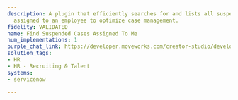 ```yaml
---
description: A plugin that efficiently searches for and lists all suspended cases
  assigned to an employee to optimize case management.
fidelity: VALIDATED
name: Find Suspended Cases Assigned To Me
num_implementations: 1
purple_chat_link: https://developer.moveworks.com/creator-studio/developer-tools/purple-chat-builder/?workspace=%7B%22title%22%3A%22My+Workspace%22%2C%22botSettings%22%3A%7B%22name%22%3A%22%22%2C%22imageUrl%22%3A%22%22%7D%2C%22mocks%22%3A%5B%7B%22id%22%3A9467%2C%22title%22%3A%22New+Mock%22%2C%22transcript%22%3A%7B%22settings%22%3A%7B%22colorStyle%22%3A%22LIGHT%22%2C%22startTime%22%3A%2211%3A43+AM%22%2C%22defaultPerson%22%3A%22GWEN%22%2C%22editable%22%3Atrue%2C%22botName%22%3A%22%22%2C%22botImageUrl%22%3A%22%22%7D%2C%22messages%22%3A%5B%7B%22from%22%3A%22USER%22%2C%22text%22%3A%22List+all+my+suspended+cases.%22%7D%2C%7B%22from%22%3A%22ANNOTATION%22%2C%22text%22%3A%22Searches+for+all+suspended+cases+assigned+to+the+requesting+user.%22%7D%2C%7B%22from%22%3A%22BOT%22%2C%22text%22%3A%22You+have+the+following+suspended+cases%3A%22%2C%22cards%22%3A%5B%7B%22title%22%3A%22%3Cp%3ECase+%23123+-+Laptop+Return%3C%2Fp%3E%22%2C%22text%22%3A%22%3Cp%3EStatus%3A+Suspended%3Cbr%3E%3Cb%3EReason%3A%3C%2Fb%3E+Awaiting+employee+confirmation%3Cbr%3E%3Cb%3ELast+Updated%3A%3C%2Fb%3E+December+5%2C+2024%3C%2Fp%3E%22%7D%2C%7B%22title%22%3A%22Case+%23456+-+Warranty+Claim+Review%22%2C%22text%22%3A%22%3Cp%3EStatus%3A+Suspended%3Cbr%3E%3Cb%3EReason%3A%3C%2Fb%3E+Need+additional+product+information%3Cbr%3E%3Cb%3ELast+Updated%3A%3C%2Fb%3E+November+22%2C+2024%3C%2Fp%3E%22%7D%5D%7D%5D%7D%7D%5D%7D
solution_tags:
- HR
- HR - Recruiting & Talent
systems:
- servicenow

---
```

